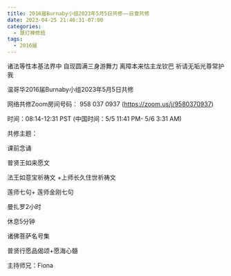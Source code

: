 ```yaml
---
title: 2016届Burnaby小组2023年5月5日共修——日食共修
date: 2023-04-25 21:46:31-07:00
categories:
  - 慧灯禅修班
tags:
  - 2016届
---
```

诸法等性本基法界中 自现圆满三身游舞力 离障本来怙主龙钦巴 祈请无垢光尊常护我

温哥华2016届Burnaby小组2023年5月5日共修

网络共修Zoom房间号码： 958 037 0937 (<https://zoom.us/j/9580370937>)

时间：08:14-12:31 PST (中国时间：5/5 11:41 PM- 5/6 3:31 AM)

共修主题：

课前念诵

普贤王如来愿文

法王如意宝祈祷文 +上师长久住世祈祷文 

莲师七句+  莲师金刚七句

曼扎罗2小时

休息5分钟

诸佛菩萨名号集

普贤行愿品偈颂+愿海心髓

主持师兄：Fiona
